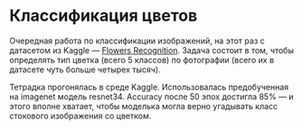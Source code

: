 # Классификация цветов

Очередная работа по классификации изображений, на этот раз с датасетом из Kaggle — [Flowers Recognition](https://www.kaggle.com/alxmamaev/flowers-recognition). Задача состоит в том, чтобы определять тип цветка (всего 5 классов) по фотографии (всего их в датасете чуть больше четырех тысяч).

Тетрадка прогонялась в среде Kaggle. Использовалась предобученная на imagenet модель resnet34. Accuracy после 50 эпох достигла 85% — и этого вполне хватает, чтобы моделька могла верно угадывать класс стокового изображения со цветком.
